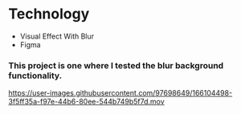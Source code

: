 # Technology

- Visual Effect With Blur
- Figma

### This project is one where I tested the blur background functionality.


https://user-images.githubusercontent.com/97698649/166104498-3f5ff35a-f97e-44b6-80ee-544b749b5f7d.mov

